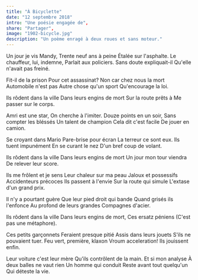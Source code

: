 ```yaml
---
title: "À Bicyclette"
date: "12 septembre 2018"
intro: "Une poésie engagée de",
share: "Partager",
image: "1902-bicycle.jpg"
description: "Un poème enragé à deux roues et sans moteur."
---
```


Un jour je vis Mandy,
Trente neuf ans à peine
Étalée sur l'asphalte.
Le chauffeur, lui, indemne,
Parlait aux policiers.
Sans doute expliquait-il
Qu'elle n'avait pas freiné.<note content="Je suis arrivé quelques minutes après que Mandy se soit faite écrabouillée par un 40 tonnes, le 6 août 2014 ([Bild en a parlé](https://www.bild.de/regional/berlin/radfahrer/radlerin-von-lkw-ueberfahren-37129472.bild.html)). L'assassin a été condamné à 6&nbsp;000 euros d'amende ([Welt en a parlé](https://www.welt.de/regionales/berlin/article148049892/Radfahrerin-ueberrollt-6000-Euro-Strafe-fuer-Lastwagenfahrer.html)).">

Fit-il de la prison
Pour cet assassinat?
Non car chez nous la mort
Automobile n'est pas
Autre chose qu'un sport
Qu'encourage la loi.

Ils rôdent dans la ville
Dans leurs engins de mort
Sur la route prêts à
Me passer sur le corps.

Amri est une star,
On cherche à l'imiter.
Douze points en un soir,
Sans compter les bléssés
Un talent de champion
Cela dit c'est facile
De jouer en camion.

Se croyant dans Mario
Pare-brise pour écran
La terreur ce sont eux.
Ils tuent impunément
En se curant le nez
D'un bref coup de volant.

Ils rôdent dans la ville
Dans leurs engins de mort
Un jour mon tour viendra
De relever leur score.

Ils me frôlent et je sens
Leur chaleur sur ma peau
Jaloux et possessifs
Accidenteurs précoces
Ils passent à l'envie
Sur la route qui simule
L'extase d'un grand prix.

Il n'y a pourtant guère
Que leur pied droit qui bande
Quand grisés ils l'enfonce
Au profond de leurs grandes
Compagnes d'acier.

Ils rôdent dans la ville
Dans leurs engins de mort,
Ces ersatz péniens
(C'est pas une métaphore).

Ces petits garçonnets
Feraient presque pitié
Assis dans leurs jouets
S'ils ne pouvaient tuer.
Feu vert, première, klaxon
Vroum acceleration!
Ils jouissent enfin.

Leur voiture c'est leur mère
Qu'ils contrôlent de la main.
Et si mon analyse
À deux balles ne vaut rien
Un homme qui conduit<note content="Tout cela vaut également pour les femmes, mais il y en a moins qui conduisent et les vers supportent fort mal l'écriture inclusive.">
Reste avant tout quelqu'un
Qui déteste la vie.